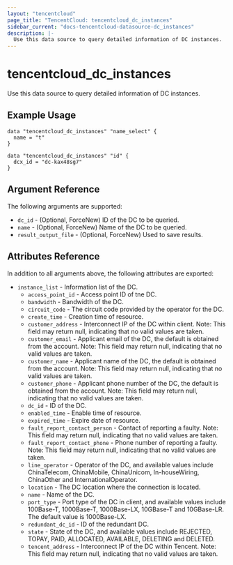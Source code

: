 ```yaml
---
layout: "tencentcloud"
page_title: "TencentCloud: tencentcloud_dc_instances"
sidebar_current: "docs-tencentcloud-datasource-dc_instances"
description: |-
  Use this data source to query detailed information of DC instances.
---
```


# tencentcloud_dc_instances

Use this data source to query detailed information of DC instances.

## Example Usage

```hcl
data "tencentcloud_dc_instances" "name_select" {
  name = "t"
}

data "tencentcloud_dc_instances" "id" {
  dcx_id = "dc-kax48sg7"
}

```

## Argument Reference

The following arguments are supported:

* `dc_id` - (Optional, ForceNew) ID of the DC to be queried.
* `name` - (Optional, ForceNew) Name of the DC to be queried.
* `result_output_file` - (Optional, ForceNew) Used to save results.

## Attributes Reference

In addition to all arguments above, the following attributes are exported:

* `instance_list` - Information list of the DC.
  * `access_point_id` - Access point ID of tne DC.
  * `bandwidth` - Bandwidth of the DC.
  * `circuit_code` - The circuit code provided by the operator for the DC.
  * `create_time` - Creation time of resource.
  * `customer_address` - Interconnect IP of the DC within client. Note: This field may return null, indicating that no valid values are taken.
  * `customer_email` - Applicant email of the DC, the default is obtained from the account. Note: This field may return null, indicating that no valid values are taken.
  * `customer_name` - Applicant name of the DC, the default is obtained from the account. Note: This field may return null, indicating that no valid values are taken.
  * `customer_phone` - Applicant phone number of the DC, the default is obtained from the account. Note: This field may return null, indicating that no valid values are taken.
  * `dc_id` - ID of the DC.
  * `enabled_time` - Enable time of resource.
  * `expired_time` - Expire date of resource.
  * `fault_report_contact_person` - Contact of reporting a faulty. Note: This field may return null, indicating that no valid values are taken.
  * `fault_report_contact_phone` - Phone number of reporting a faulty. Note: This field may return null, indicating that no valid values are taken.
  * `line_operator` - Operator of the DC, and available values include ChinaTelecom, ChinaMobile, ChinaUnicom, In-houseWiring, ChinaOther and InternationalOperator.
  * `location` - The DC location where the connection is located.
  * `name` - Name of the DC.
  * `port_type` - Port type of the DC in client, and available values include 100Base-T, 1000Base-T, 1000Base-LX, 10GBase-T and 10GBase-LR. The default value is 1000Base-LX.
  * `redundant_dc_id` - ID of the redundant DC.
  * `state` - State of the DC, and available values include REJECTED, TOPAY, PAID, ALLOCATED, AVAILABLE, DELETING and DELETED.
  * `tencent_address` - Interconnect IP of the DC within Tencent. Note: This field may return null, indicating that no valid values are taken.


